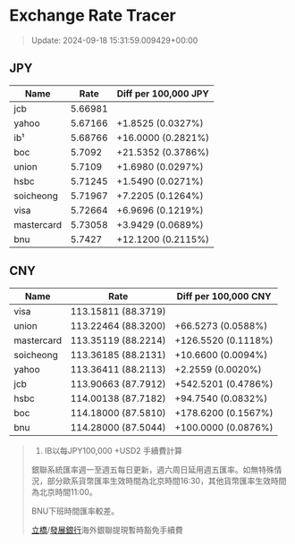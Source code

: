 # Exchange Rate Tracer

> Update: 2024-09-18 15:31:59.009429+00:00

## JPY

| Name       |    Rate | Diff per 100,000 JPY   |
|------------|---------|------------------------|
| jcb        | 5.66981 |                        |
| yahoo      | 5.67166 | +1.8525 (0.0327%)      |
| ib¹        | 5.68766 | +16.0000 (0.2821%)     |
| boc        | 5.7092  | +21.5352 (0.3786%)     |
| union      | 5.7109  | +1.6980 (0.0297%)      |
| hsbc       | 5.71245 | +1.5490 (0.0271%)      |
| soicheong  | 5.71967 | +7.2205 (0.1264%)      |
| visa       | 5.72664 | +6.9696 (0.1219%)      |
| mastercard | 5.73058 | +3.9429 (0.0689%)      |
| bnu        | 5.7427  | +12.1200 (0.2115%)     |

## CNY

| Name       | Rate                | Diff per 100,000 CNY   |
|------------|---------------------|------------------------|
| visa       | 113.15811	(88.3719) |                        |
| union      | 113.22464	(88.3200) | +66.5273 (0.0588%)     |
| mastercard | 113.35119	(88.2214) | +126.5520 (0.1118%)    |
| soicheong  | 113.36185	(88.2131) | +10.6600 (0.0094%)     |
| yahoo      | 113.36411	(88.2113) | +2.2559 (0.0020%)      |
| jcb        | 113.90663	(87.7912) | +542.5201 (0.4786%)    |
| hsbc       | 114.00138	(87.7182) | +94.7540 (0.0832%)     |
| boc        | 114.18000	(87.5810) | +178.6200 (0.1567%)    |
| bnu        | 114.28000	(87.5044) | +100.0000 (0.0876%)    |


> 1. IB以每JPY100,000 +USD2 手續費計算
>
> 銀聯系統匯率週一至週五每日更新，週六周日延用週五匯率。如無特殊情況，部分歐系貨幣匯率生效時間為北京時間16:30，其他貨幣匯率生效時間為北京時間11:00。
>
> BNU下班時間匯率較差。
>
> [立橋](https://www.wlbank.com.mo/uploads/ueditor/file/20181211/1544536513900230.pdf)/[發展銀行](https://www.mdb.com.mo/Service_Charges_20230728.pdf)海外銀聯提現暫時豁免手續費


